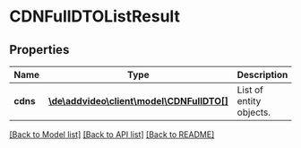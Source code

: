 # CDNFullDTOListResult

## Properties
Name | Type | Description | Notes
------------ | ------------- | ------------- | -------------
**cdns** | [**\de\addvideo\client\model\CDNFullDTO[]**](CDNFullDTO.md) | List of entity objects. | 

[[Back to Model list]](../README.md#documentation-for-models) [[Back to API list]](../README.md#documentation-for-api-endpoints) [[Back to README]](../README.md)


